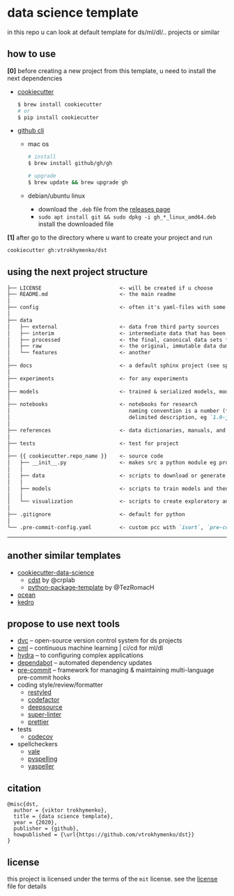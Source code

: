 # data science template

in this repo u can look at default template for ds/ml/dl/.. projects or similar

## how to use

**[0]** before creating a new project from this template, u need to install the next dependencies

* [cookiecutter](https://github.com/cookiecutter/cookiecutter)

  ```bash
  $ brew install cookiecutter
  # or
  $ pip install cookiecutter
  ```

* [github cli](https://cli.github.com/manual/installation)

  * mac os

    ```bash
    # install
    $ brew install github/gh/gh

    # upgrade
    $ brew update && brew upgrade gh
    ```

  * debian/ubuntu linux

    * download the `.deb` file from the [releases page](https://github.com/cli/cli/releases/)
    * `sudo apt install git && sudo dpkg -i gh_*_linux_amd64.deb` install the downloaded file

**[1]** after go to the directory where u want to create your project and run

```bash
cookiecutter gh:vtrokhymenko/dst
```

## using the next project structure

```markdown
├── LICENSE                         <- will be created if u choose
├── README.md                       <- the main readme
│
├── config                          <- often it's yaml-files with some parameters
│
├── data
│   ├── external                    <- data from third party sources
│   ├── interim                     <- intermediate data that has been transformed
│   ├── processed                   <- the final, canonical data sets for modeling
│   ├── raw                         <- the original, immutable data dump
│   └── features                    <- another
│
├── docs                            <- a default sphinx project (see sphinx-doc.org for details)
│
├── experiments                     <- for any experiments
│
├── models                          <- trained & serialized models, model predictions, or model summaries
│
├── notebooks                       <- notebooks for research
│                                      naming convention is a number (for ordering), the creator's initials, and a short `-`
│                                      delimited description, eg `1.0-jqp-initial-data-exploration`
│
├── references                      <- data dictionaries, manuals, and all other explanatory materials
│
├── tests                           <- test for project
│
├── {{ cookiecutter.repo_name }}    <- source code
│   ├── __init__.py                 <- makes src a python module eg propose generate with `mkinit`
│   │
│   ├── data                        <- scripts to download or generate data
│   │
│   ├── models                      <- scripts to train models and then use trained models to make predictions
│   │
│   └── visualization               <- scripts to create exploratory and results oriented visualizations
│
├── .gitignore                      <- default for python
│
└── .pre-commit-config.yaml         <- custom pcc with `isort`, `pre-commit-hooks`, `flake8`, `black`
```

----

## another similar templates

* [cookiecutter-data-science](https://github.com/drivendata/cookiecutter-data-science)
  * [cdst](https://github.com/crplab/cdst/) by @crplab
  * [python-package-template](https://github.com/TezRomacH/python-package-template) by @TezRomacH
* [ocean](https://github.com/surfstudio/Ocean)
* [kedro](https://github.com/quantumblacklabs/kedro/)

## propose to use next tools

* [dvc](https://dvc.org) – open-source version control system for ds projects
* [cml](https://cml.dev) – continuous machine learning | ci/cd for ml/dl
* [hydra](https://hydra.cc) – to configuring complex applications
* [dependabot](https://dependabot.com) – automated dependency updates
* [pre-commit](https://pre-commit.com) – framework for managing & maintaining multi-language pre-commit hooks
* coding style/review/formatter
  * [restyled](https://restyled.io)
  * [codefactor](https://www.codefactor.io)
  * [deepsource](https://deepsource.io)
  * [super-linter](https://github.com/github/super-linter)
  * [prettier](https://github.com/prettier/prettier)
* tests
  * [codecov](https://codecov.io)
* spellcheckers
  * [vale](https://errata-ai.gitbook.io/vale/)
  * [pyspelling](https://facelessuser.github.io/pyspelling/)
  * [yaspeller](https://github.com/hcodes/yaspeller)

## citation

```citation
@misc{dst,
  author = {viktor trokhymenko},
  title = {data science template},
  year = {2020},
  publisher = {github},
  howpublished = {\url{https://github.com/vtrokhymenko/dst}}
}
```

## license

this project is licensed under the terms of the `mit` license. see the [license](./LICENSE) file for details
